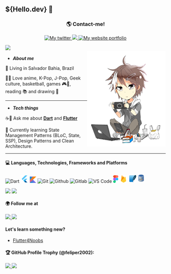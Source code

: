 ## **${Hello.dev}** **👋**

<div align='center'>
    <h3> <b> 🌎 Contact-me! </b> </h3> <p>
    <a href='https://twitter.com/feliper_dev'>
        <img src='https://img.shields.io/badge/Twitter-1DA1F2?style=for-the-badge&logo=twitter&logoColor=white' title='My twitter'>
    </a><a href='https://www.linkedin.com/in/feliperdev/' title='My linkedin'>
        <img src='https://img.shields.io/badge/LinkedIn-0077B5?style=for-the-badge&logo=linkedin&logoColor=white' >
    </a>
    <a href=''>
        <img src='https://img.shields.io/badge/Vercel-000000?style=for-the-badge&logo=vercel&logoColor=white' title='My website portfolio'></a>
</div>

<div align="left">
    <tr>
        <td><img width="380px" src="https://github-readme-stats.vercel.app/api?username=feliper2002&theme=algolia&line"/></td>
    </tr>   
</div>

<img src='assets/chibi.png' height=300 align='right'>

- ***About me***

📌 Living in Salvador Bahia, Brazil <p>

💜🌴 Love anime, K-Pop, J-Pop, Geek culture, basketball, games 🎮👾, reading 📚 and drawing 🎨<p>

---

- ***Tech things***

☕📱 Ask me about [**Dart**](https://dart.dev) and [**Flutter**](https://flutter.dev) <p>

🌱 Currently learning State Management Patterns (BLoC, State, SSP), Design Patterns and Clean Architecture.

---

#### 💻 **Languages**, **Technologies**, **Frameworks** and **Platforms**

<img src='assets/dart-logo.png' width=25 title='Dart'> <img src="assets/flutter-logo.png" width=25 title='Flutter'/> <img src='assets/kotlin.png' width=20 height=20 title='Kotlin'> <img src="assets/git.png" width=25 title='Git'/> <img src="assets/github.png" width=25 title='Github'/> <img src="assets/gitlab.png" width=25 title='Gitlab'> <img src='assets/vscode.png' width=25 title='VS Code'> <img src='assets/figma.png' width=16 height=24 title='Figma'> <img src='assets/firebase.png' width=25 height=25 title='Firebase'> <img src='assets/sqlite.png' width=25 height=25 title='SQLite'> <img src='assets/mysql.png' width=20 height=30 title='MySQL'>

<p>
<img src='https://img.shields.io/badge/Android-3DDC84?style=for-the-badge&logo=android&logoColor=white'> <img src='https://img.shields.io/badge/Flutter-02569B?style=for-the-badge&logo=flutter&logoColor=white'>

#### **🌍 Follow me at**
<a href="https://twitch.tv/feliper_dev">
    <img src="https://img.shields.io/badge/Twitch-9146FF?style=for-the-badge&logo=twitch&logoColor=white">
</a>
<a href="https://dev.to/feliper2002">
    <img src="https://img.shields.io/badge/dev.to-0A0A0A?style=for-the-badge&logo=devdotto&logoColor=white">
</a>

<p>

#### **Let's learn something new?**

- [Flutter4Noobs](https://github.com/feliper2002/flutter4noobs/)

#### **🏆 GitHub Profile Trophy (@feliper2002):**

<a href="https://github.com/ryo-ma/github-profile-trophy">
  <img width=800 src="https://github-profile-trophy.vercel.app/?username=feliper2002&row=2&column=10&theme=dracula&frame=true&no-bg=true"/>
</a>
<img src="https://github-profile-summary-cards.vercel.app/api/cards/profile-details?username=feliper2002&theme=vue">
